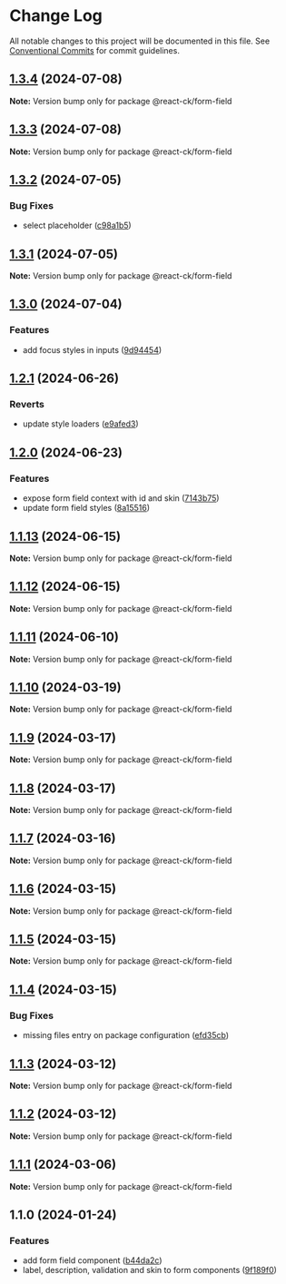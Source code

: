 # Change Log

All notable changes to this project will be documented in this file.
See [Conventional Commits](https://conventionalcommits.org) for commit guidelines.

## [1.3.4](https://github.com/abelflopes/react-ck/compare/@react-ck/form-field@1.3.3...@react-ck/form-field@1.3.4) (2024-07-08)

**Note:** Version bump only for package @react-ck/form-field





## [1.3.3](https://github.com/abelflopes/react-ck/compare/@react-ck/form-field@1.3.2...@react-ck/form-field@1.3.3) (2024-07-08)

**Note:** Version bump only for package @react-ck/form-field





## [1.3.2](https://github.com/abelflopes/react-ck/compare/@react-ck/form-field@1.3.1...@react-ck/form-field@1.3.2) (2024-07-05)


### Bug Fixes

* select placeholder ([c98a1b5](https://github.com/abelflopes/react-ck/commit/c98a1b5be4d37f8792030dbd0df4da31734aec03))



## [1.3.1](https://github.com/abelflopes/react-ck/compare/@react-ck/form-field@1.3.0...@react-ck/form-field@1.3.1) (2024-07-05)

**Note:** Version bump only for package @react-ck/form-field





## [1.3.0](https://github.com/abelflopes/react-ck/compare/@react-ck/form-field@1.2.1...@react-ck/form-field@1.3.0) (2024-07-04)


### Features

* add focus styles in inputs ([9d94454](https://github.com/abelflopes/react-ck/commit/9d944543fdba3492dba037b7f5dfe3b487336102))



## [1.2.1](https://github.com/abelflopes/react-ck/compare/@react-ck/form-field@1.2.0...@react-ck/form-field@1.2.1) (2024-06-26)


### Reverts

* update style loaders ([e9afed3](https://github.com/abelflopes/react-ck/commit/e9afed309e7893e95b4b02cceb7e9636670740b8))



## [1.2.0](https://github.com/abelflopes/react-ck/compare/@react-ck/form-field@1.1.13...@react-ck/form-field@1.2.0) (2024-06-23)


### Features

* expose form field context with id and skin ([7143b75](https://github.com/abelflopes/react-ck/commit/7143b751538745d54142cf4e1409b5cf5207476a))
* update form field styles ([8a15516](https://github.com/abelflopes/react-ck/commit/8a15516537296b0d7c42aa48496ffa2cda8d22e0))



## [1.1.13](https://github.com/abelflopes/react-ck/compare/@react-ck/form-field@1.1.12...@react-ck/form-field@1.1.13) (2024-06-15)

**Note:** Version bump only for package @react-ck/form-field





## [1.1.12](https://github.com/abelflopes/react-ck/compare/@react-ck/form-field@1.1.11...@react-ck/form-field@1.1.12) (2024-06-15)

**Note:** Version bump only for package @react-ck/form-field





## [1.1.11](https://github.com/abelflopes/react-ck/compare/@react-ck/form-field@1.1.10...@react-ck/form-field@1.1.11) (2024-06-10)

**Note:** Version bump only for package @react-ck/form-field





## [1.1.10](https://github.com/abelflopes/react-ck/compare/@react-ck/form-field@1.1.9...@react-ck/form-field@1.1.10) (2024-03-19)

**Note:** Version bump only for package @react-ck/form-field





## [1.1.9](https://github.com/abelflopes/react-ck/compare/@react-ck/form-field@1.1.8...@react-ck/form-field@1.1.9) (2024-03-17)

**Note:** Version bump only for package @react-ck/form-field





## [1.1.8](https://github.com/abelflopes/react-ck/compare/@react-ck/form-field@1.1.7...@react-ck/form-field@1.1.8) (2024-03-17)

**Note:** Version bump only for package @react-ck/form-field





## [1.1.7](https://github.com/abelflopes/react-ck/compare/@react-ck/form-field@1.1.6...@react-ck/form-field@1.1.7) (2024-03-16)

**Note:** Version bump only for package @react-ck/form-field





## [1.1.6](https://github.com/abelflopes/react-ck/compare/@react-ck/form-field@1.1.5...@react-ck/form-field@1.1.6) (2024-03-15)

**Note:** Version bump only for package @react-ck/form-field





## [1.1.5](https://github.com/abelflopes/react-ck/compare/@react-ck/form-field@1.1.4...@react-ck/form-field@1.1.5) (2024-03-15)

**Note:** Version bump only for package @react-ck/form-field





## [1.1.4](https://github.com/abelflopes/react-ck/compare/@react-ck/form-field@1.1.3...@react-ck/form-field@1.1.4) (2024-03-15)


### Bug Fixes

* missing files entry on package configuration ([efd35cb](https://github.com/abelflopes/react-ck/commit/efd35cb87f9b6fc6e4b9f6c9937c80880e555481))



## [1.1.3](https://github.com/abelflopes/react-ck/compare/@react-ck/form-field@1.1.2...@react-ck/form-field@1.1.3) (2024-03-12)

**Note:** Version bump only for package @react-ck/form-field





## [1.1.2](https://github.com/abelflopes/react-ck/compare/@react-ck/form-field@1.1.1...@react-ck/form-field@1.1.2) (2024-03-12)

**Note:** Version bump only for package @react-ck/form-field





## [1.1.1](https://github.com/abelflopes/react-ck/compare/@react-ck/form-field@1.1.0...@react-ck/form-field@1.1.1) (2024-03-06)

**Note:** Version bump only for package @react-ck/form-field





## 1.1.0 (2024-01-24)


### Features

* add form field component ([b44da2c](https://github.com/abelflopes/react-ck/commit/b44da2c135c308b93c59928bbdfd43aa73e17434))
* label, description, validation and skin to form components ([9f189f0](https://github.com/abelflopes/react-ck/commit/9f189f0df64abac8363f6cbbfe37fdcd0f18b80a))
